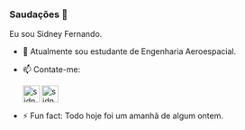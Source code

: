 ### Saudações 👋

<!--
**nando3d3/nando3d3** is a ✨ _special_ ✨ repository because its `README.md` (this file) appears on your GitHub profile.

Here are some ideas to get you started:-->
<div>
Eu sou Sidney Fernando.

- 🔭 Atualmente sou estudante de Engenharia Aeroespacial.
- 📫 Contate-me: 

  <a href="mailto:sidney092k@gmail.com" target="_blank"><img align="center" alt="sidneyFernando" width="30" src="https://cdn-icons-png.flaticon.com/512/2250/2250130.png" style="max-width:200%;"></a>  <a href="https://www.linkedin.com/in/sidneyFernando" target="_blank"><img align="left" alt="sidneyFernando" width="30" src="https://cdn-icons-png.flaticon.com/512/143/143627.png" style="max-width:200%;"></a>

- ⚡ Fun fact: Todo hoje foi um amanhã de algum ontem.


